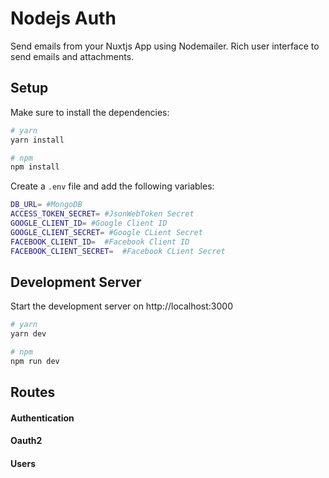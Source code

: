 # Nodejs Auth

Send emails from your Nuxtjs App using Nodemailer. Rich user interface to send emails and attachments.

## Setup

Make sure to install the dependencies:

```bash
# yarn
yarn install

# npm
npm install
```

Create a `.env` file and add the following variables:

```bash
DB_URL= #MongoDB
ACCESS_TOKEN_SECRET= #JsonWebToken Secret
GOOGLE_CLIENT_ID= #Google Client ID
GOOGLE_CLIENT_SECRET= #Google CLient Secret
FACEBOOK_CLIENT_ID=  #Facebook Client ID
FACEBOOK_CLIENT_SECRET=  #Facebook CLient Secret
```

## Development Server

Start the development server on http://localhost:3000

```bash
# yarn
yarn dev

# npm
npm run dev
```

## Routes

#### Authentication

#### Oauth2

#### Users

